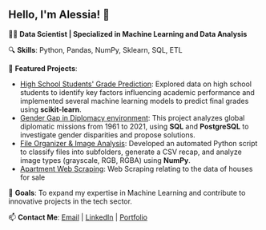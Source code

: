 ## Hello, I'm Alessia! 👋

<!--
**lalessia/lalessia** is a ✨ _special_ ✨ repository because its `README.md` (this file) appears on your GitHub profile.

Here are some ideas to get you started:

- 🔭 I’m currently working on ...
- 🌱 I’m currently learning ...
- 👯 I’m looking to collaborate on ...
- 🤔 I’m looking for help with ...
- 💬 Ask me about ...
- 📫 How to reach me: ...
- 😄 Pronouns: ...
- ⚡ Fun fact: ...

- 🤝 **Open Source Contributions**: Active contributor to the [Project Name](link-to-project).
- ![Certification Badge](link-to-badge)
- ![Your Photo](link-to-your-photo)
-->

👩‍💻 **Data Scientist | Specialized in Machine Learning and Data Analysis**

🔍 **Skills**: Python, Pandas, NumPy, Sklearn, SQL, ETL

🌟 **Featured Projects**:
- [High School Students' Grade Prediction](https://github.com/lalessia/students-grades-prediction): Explored data on high school students to identify key factors influencing academic performance and implemented several machine learning models to predict final grades using **scikit-learn**.
- [Gender Gap in Diplomacy environment](https://github.com/lalessia/Gender-Gap-in-diplomacy-analyst): This project analyzes global diplomatic missions from 1961 to 2021, using **SQL** and **PostgreSQL** to investigate gender disparities and propose solutions.
- [File Organizer & Image Analysis](https://github.com/lalessia/File-Organizer): Developed an automated Python script to classify files into subfolders, generate a CSV recap, and analyze image types (grayscale, RGB, RGBA) using **NumPy**.
- [Apartment Web Scraping](https://github.com/lalessia/apartment_web_scraping): Web Scraping relating to the data of houses for sale

🎯 **Goals**: To expand my expertise in Machine Learning and contribute to innovative projects in the tech sector.

📫 **Contact Me**: [Email](mailto:alessia.profeta@gmail.com) | [LinkedIn](https://www.linkedin.com/in/alessia-profeta/) | [Portfolio](https://www.alessiaprofeta.com/)


